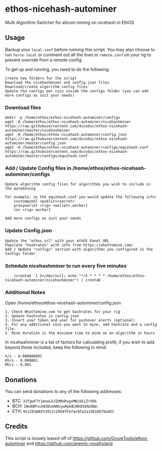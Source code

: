# ethos-nicehash-autominer
Multi Algorithm Switcher for altcoin mining on nicehash in EthOS


## Usage

Backup your `local.conf` before running this script. You may also choose to run `force-local` or comment out all the lines in `remote.conf` on your rig to prevent override from a remote config.

To get up and running, you need to do the following:

    Create new folders for the script
    Download the nicehashminer and config.json files
    Download/create algorithm config files
    Update the configs per coin inside the configs folder (you can add more configs as suit your needs)

### Download files
    mkdir -p /home/ethos/ethos-nicehash-autominer/configs
    wget -O /home/ethos/ethos-nicehash-autominer/nicehashminer https://raw.githubusercontent.com/dscoduc/ethos-nicehash-autominer/master/nicehashminer
    wget -O /home/ethos/ethos-nicehash-autominer/config.json https://raw.githubusercontent.com/dscoduc/ethos-nicehash-autominer/master/config.json
    wget -O /home/ethos/ethos-nicehash-autominer/configs/equihash.conf https://raw.githubusercontent.com/dscoduc/ethos-nicehash-autominer/master/configs/equihash.conf
  
### Add / Update Config files in /home/ethos/ethos-nicehash-autominer/configs
    Update algorithm config files for algorithms you wish to include in the automining

    For example, in the equihash.conf you would update the following info:
    	custompanel <public><secret>
    	proxywallet <rig> <wallet>.worker1
    	loc <rig> worker1

    Add more configs as suit your needs

### Update Config.json
    Update the "ethos_url" with your ethOS Panel URL
    Populate "hashrates" with info from https://whattomine.com/
    Add / Update "configs" section with algorithms you configured in the Configs folder

### Schedule nicehashminer to run every five minutes
        (crontab -l 2>/dev/null; echo "*/5 * * * * /home/ethos/ethos-nicehash-autominer/nicehashminer") | crontab -


### Additional Notes
Open /home/ethos/ethos-nicehash-autominer/config.json 

	1. Check Whattomine.com to get hashrates for your rig
	2. Update hashrates in config.json
	3. Insert your token and user for pushover alerts (optional)
	4. For any additional coin you want to mine, add hashrate and a config file.
	5. Mine duration is the minimum time to mine on an algorithm in hours


In nicehashminer is a list of factors for calculating profit, if you wish to add beyond those included, keep the following in mind:

    h/s - 0.000000001
    Kh/s - 0.000001
    Mh/s - 0.001

## Donations

You can send donations to any of the following addresses:

* BTC: `3JfgwF7t1mnwLkJZHMoRvgxMWj6EiZrVDk`
* BCH: `1Nx8BPnihW3DukNNxywRpkBJ8K83ENzBQn`
* ETH: `0x1281BAF53917c2058fFe7ac9Fa2a1d618E76a45C`

## Credits

This script is loosely based off of https://github.com/GruveTools/ethos-autominer and https://github.com/anemic-royalty/arnl
